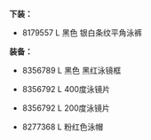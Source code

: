 **下装：**

- 8179557 L 黑色 银白条纹平角泳裤


**装备：**

- 8356789 L 黑色 黑红泳镜框

- 8356792 L 400度泳镜片

- 8356792 L 200度泳镜片

- 8277368 L 粉红色泳帽
